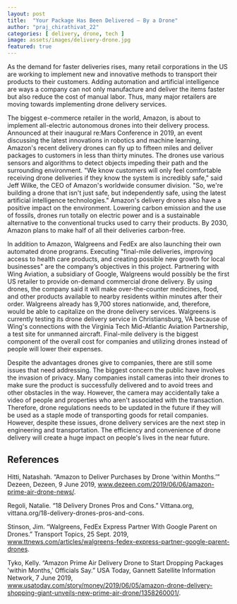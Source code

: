 ```yaml
---
layout: post
title:  "Your Package Has Been Delivered – By a Drone"
author: "praj_chirathivat_22"
categories: [ delivery, drone, tech ]
image: assets/images/delivery-drone.jpg
featured: true
---
```

As the demand for faster deliveries rises, many retail corporations in the US are working to implement new and innovative methods to transport their products to their customers. Adding automation and artificial intelligence are ways a company can not only manufacture and deliver the items faster but also reduce the cost of manual labor. Thus, many major retailers are moving towards implementing drone delivery services.


The biggest e-commerce retailer in the world, Amazon, is about to implement all-electric autonomous drones into their delivery process. Announced at their inaugural re:Mars Conference in 2019, an event discussing the latest innovations in robotics and machine learning, Amazon's recent delivery drones can fly up to fifteen miles and deliver packages to customers in less than thirty minutes. The drones use various sensors and algorithms to detect objects impeding their path and the surrounding environment. "We know customers will only feel comfortable receiving drone deliveries if they know the system is incredibly safe," said Jeff Wilke, the CEO of Amazon's worldwide consumer division. "So, we're building a drone that isn't just safe, but independently safe, using the latest artificial intelligence technologies." Amazon's delivery drones also have a positive impact on the environment. Lowering carbon emission and the use of fossils, drones run totally on electric power and is a sustainable alternative to the conventional trucks used to carry their products. By 2030, Amazon plans to make half of all their deliveries carbon-free.


In addition to Amazon, Walgreens and FedEx are also launching their own automated drone programs. Executing "final-mile deliveries, improving access to health care products, and creating possible new growth for local businesses" are the company’s objectives in this project. Partnering with Wing Aviation, a subsidiary of Google, Walgreens would possibly be the first US retailer to provide on-demand commercial drone delivery. By using drones, the company said it will make over-the-counter medicines, food, and other products available to nearby residents within minutes after their order. Walgreens already has 9,700 stores nationwide, and, therefore, would be able to capitalize on the drone delivery services. Walgreens is currently testing its drone delivery service in Christiansburg, VA because of Wing's connections with the Virginia Tech Mid-Atlantic Aviation Partnership, a test site for unmanned aircraft. Final-mile delivery is the biggest component of the overall cost for companies and utilizing drones instead of people will lower their expenses.


Despite the advantages drones give to companies, there are still some issues that need addressing. The biggest concern the public have involves the invasion of privacy. Many companies install cameras into their drones to make sure the product is successfully delivered and to avoid trees and other obstacles in the way. However, the camera may accidentally take a video of people and properties who aren't associated with the transaction. Therefore, drone regulations needs to be updated in the future if they will be used as a staple mode of transporting goods for retail companies. However, despite these issues, drone delivery services are the next step in engineering and transportation. The efficiency and convenience of drone delivery will create a huge impact on people's lives in the near future.


## References
Hitti, Natashah. “Amazon to Deliver Purchases by Drone ‘within Months.’” Dezeen, Dezeen, 9 June 2019, www.dezeen.com/2019/06/06/amazon-prime-air-drone-news/.

Regoli, Natalie. “18 Delivery Drones Pros and Cons.” Vittana.org, vittana.org/18-delivery-drones-pros-and-cons.

Stinson, Jim. “Walgreens, FedEx Express Partner With Google Parent on Drones.” Transport Topics, 25 Sept. 2019, www.ttnews.com/articles/walgreens-fedex-express-partner-google-parent-drones.

Tyko, Kelly. “Amazon Prime Air Delivery Drone to Start Dropping Packages 'within Months,' Officials Say.” USA Today, Gannett Satellite Information Network, 7 June 2019, www.usatoday.com/story/money/2019/06/05/amazon-drone-delivery-shopping-giant-unveils-new-prime-air-drone/1358260001/.

